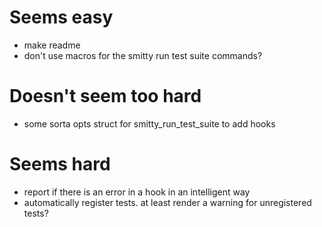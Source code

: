 # Seems easy
- make readme
- don't use macros for the smitty run test suite commands?

# Doesn't seem too hard
- some sorta opts struct for smitty_run_test_suite to add hooks

# Seems hard
- report if there is an error in a hook in an intelligent way
- automatically register tests. at least render a warning for unregistered tests?
